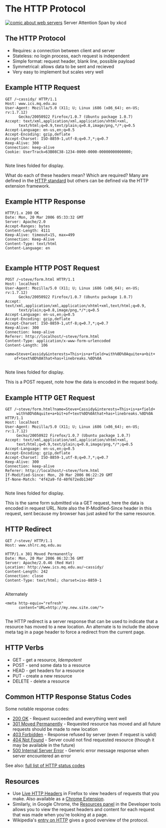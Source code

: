 

The HTTP Protocol
=================

<div class="figure">

[![comic about web
servers](http://imgs.xkcd.com/comics/server_attention_span.png)](http://xkcd.com/869/)
Server Attention Span by xkcd





The HTTP Protocol
-----------------

-   Requires: a connection between client and server
-   Stateless: no login process, each request is independent
-   Simple format: request header, blank line, possible payload
-   Symmetrical: allows data to be sent and recieved
-   Very easy to implement but scales very well





Example HTTP Request
--------------------

``` {.example}
GET /~cassidy/ HTTP/1.1
Host: www.ics.mq.edu.au
User-Agent: Mozilla/5.0 (X11; U; Linux i686 (x86_64); en-US; rv:1.7.12)
      Gecko/20050922 Firefox/1.0.7 (Ubuntu package 1.0.7)
Accept: text/xml,application/xml,application/xhtml+xml,
      text/html;q=0.9,text/plain;q=0.8,image/png,*/*;q=0.5
Accept-Language: en-us,en;q=0.5
Accept-Encoding: gzip,deflate
Accept-Charset: ISO-8859-1,utf-8;q=0.7,*;q=0.7
Keep-Alive: 300
Connection: keep-alive
Cookie: UserTrack=63B08C38-1234-0000-0000-00000000000000; 
     
```

<div class="handout">

Note lines folded for display.

What do each of these headers mean? Which are required? Many are defined
in the [HTTP standard](ftp://ftp.isi.edu/in-notes/rfc2616.txt) but
others can be defined via the HTTP extension framework.


Example HTTP Response
---------------------

``` {.example}
HTTP/1.x 200 OK
Date: Mon, 20 Mar 2006 05:33:32 GMT
Server: Apache/2.0
Accept-Ranges: bytes
Content-Length: 4111
Keep-Alive: timeout=15, max=499
Connection: Keep-Alive
Content-Type: text/html
Content-Language: en
     
```





Example HTTP POST Request
-------------------------

``` {.example}
POST /~steve/form.html HTTP/1.1
Host: localhost
User-Agent: Mozilla/5.0 (X11; U; Linux i686 (x86_64); en-US; rv:1.7.12)
      Gecko/20050922 Firefox/1.0.7 (Ubuntu package 1.0.7)
Accept: text/xml,application/xml,application/xhtml+xml,text/html;q=0.9,
      text/plain;q=0.8,image/png,*/*;q=0.5
Accept-Language: en-us,en;q=0.5
Accept-Encoding: gzip,deflate
Accept-Charset: ISO-8859-1,utf-8;q=0.7,*;q=0.7
Keep-Alive: 300
Connection: keep-alive
Referer: http://localhost/~steve/form.html
Content-Type: application/x-www-form-urlencoded
Content-Length: 106

name=Steve+Cassidy&interests=This+is+a+field+with%0D%0Aquite+a+bit+
    of+text%0D%0Athat+has+linebreaks.%0D%0A
     
```

<div class="handout">

Note lines folded for display.

This is a POST request, note how the data is encoded in the request
body.



Example HTTP GET Request
------------------------

``` {.example}
GET /~steve/form.html?name=Steve+Cassidy&interests=This+is+a+field+
     with%0D%0Aquite+a+bit+of+text%0D%0Athat+has+linebreaks.%0D%0A HTTP/1.1
Host: localhost
User-Agent: Mozilla/5.0 (X11; U; Linux i686 (x86_64); en-US; rv:1.7.12)
     Gecko/20050922 Firefox/1.0.7 (Ubuntu package 1.0.7)
Accept: text/xml,application/xml,application/xhtml+xml,
     text/html;q=0.9,text/plain;q=0.8,image/png,*/*;q=0.5
Accept-Language: en-us,en;q=0.5
Accept-Encoding: gzip,deflate
Accept-Charset: ISO-8859-1,utf-8;q=0.7,*;q=0.7
Keep-Alive: 300
Connection: keep-alive
Referer: http://localhost/~steve/form.html
If-Modified-Since: Mon, 20 Mar 2006 06:22:29 GMT
If-None-Match: "4f42a9-fd-40f672edb1340"
     
```

<div class="handout">

Note lines folded for display.

This is the same form submitted via a GET request, here the data is
encoded in request URL. Note also the If-Modified-Since header in this
request, sent because my browser has just asked for the same resource.



HTTP Redirect
-------------

``` {.example}
GET /~steve/ HTTP/1.1
Host: www.shlrc.mq.edu.au

HTTP/1.x 301 Moved Permanently
Date: Mon, 20 Mar 2006 06:32:36 GMT
Server: Apache/2.0.46 (Red Hat)
Location: http://www.ics.mq.edu.au/~cassidy/
Content-Length: 242
Connection: close
Content-Type: text/html; charset=iso-8859-1
     
```

Alternately

``` {.example}
<meta http-equiv="refresh" 
      content="URL=http://my.new.site.com/">
     
```

<div class="handout">

The HTTP redirect is a server response that can be used to indicate that
a resource has moved to a new location. An alternate is to include the
above meta tag in a page header to force a redirect from the current
page.


HTTP Verbs
----------

-   GET - get a resource, *Idempotent*
-   POST - send some data to a resource
-   HEAD - get headers for a resource
-   PUT - create a new resource
-   DELETE - delete a resource





Common HTTP Response Status Codes
---------------------------------

Some notable response codes:

-   [200
    OK](http://en.wikipedia.org/wiki/List_of_HTTP_status_codes#2xx_Success) -
    Request succeeded and everything went well
-   [301 Moved
    Permanently](http://en.wikipedia.org/wiki/List_of_HTTP_status_codes#3xx_Redirection) -
    Requested resource has moved and all future requests should be made
    to new location
-   [403
    Forbidden](http://en.wikipedia.org/wiki/List_of_HTTP_status_codes#4xx_Client_Error) -
    Response refused by server (even if request is valid)
-   [404 Not
    Found](http://en.wikipedia.org/wiki/List_of_HTTP_status_codes#4xx_Client_Error) -
    Server could not find requested resource (though it may be available
    in the future)
-   [500 Internal Server
    Error](http://en.wikipedia.org/wiki/List_of_HTTP_status_codes#5xx_Server_Error) -
    Generic error message response when server encountered an error

See also: [full list of HTTP status
codes](http://en.wikipedia.org/wiki/List_of_HTTP_status_codes)





Resources
---------

-   Use [Live HTTP
    Headers](https://addons.mozilla.org/en-US/firefox/addon/3829) in
    Firefox to view headers of requests that you make. Also available as
    a [Chrome
    Extension](https://chrome.google.com/webstore/detail/live-http-headers/iaiioopjkcekapmldfgbebdclcnpgnlo).
-   Similarly, in Google Chrome, the [Resources
    panel](http://www.chromium.org/devtools/google-chrome-developer-tools-tutorial#resources)
    in the Developer tools allows you to view the request headers and
    content for each request that was made when you're looking at
    a page.
-   Wikipedia's [entry on
    HTTP](http://en.wikipedia.org/wiki/Hypertext_Transfer_Protocol)
    gives a good overview of the protocol.




















